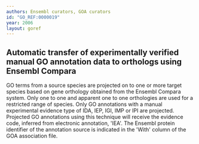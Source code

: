 ```yaml
---
authors: Ensembl curators, GOA curators
id: "GO_REF:0000019"
year: 2006
layout: goref
---
```


## Automatic transfer of experimentally verified manual GO annotation data to orthologs using Ensembl Compara

GO terms from a source species are projected on to one or more target species based on gene orthology obtained from the Ensembl Compara system. Only one to one and apparent one to one orthologies are used for a restricted range of species. Only GO annotations with a manual experimental evidence type of IDA, IEP, IGI, IMP or IPI are projected. Projected GO annotations using this technique will receive the evidence code, inferred from electronic annotation, 'IEA'. The Ensembl protein identifier of the annotation source is indicated in the 'With' column of the GOA association file.
